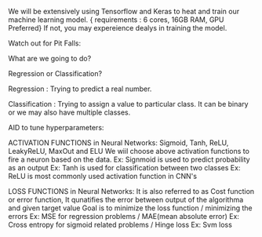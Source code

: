 We will be extensively using Tensorflow and Keras to heat and train our machine learning model.  { requirements : 6 cores, 16GB RAM, GPU Preferred} If not, you may expereience dealys in training the model.

Watch out for Pit Falls: 

What are we going to do?

Regression or Classification?

Regression : Trying to predict a real number.

Classification : Trying to assign a value to particular class. It can be binary or we may also have multiple classes.

AID to tune hyperparameters:

ACTIVATION FUNCTIONS in Neural Networks: Sigmoid, Tanh, ReLU, LeakyReLU, MaxOut and ELU
We wiil choose above activation functions to fire a neuron based on the data. 
Ex: Signmoid is used to predict probability as an output 
Ex: Tanh is used for classification between two classes
Ex: ReLU is most commonly used activation function in CNN's

LOSS FUNCTIONS in Neural Networks: It is also referred to as Cost function or error function, It qunatifies the error between output of the algorithma and given target value
Goal is to minimize the loss function / minimizing the errors
Ex: MSE for regression problems / MAE(mean absolute error)
Ex: Cross entropy for sigmoid related problems / Hinge loss
Ex: Svm loss 



